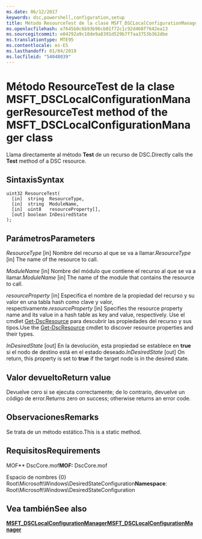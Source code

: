 ```yaml
---
ms.date: 06/12/2017
keywords: dsc,powershell,configuration,setup
title: Método ResourceTest de la clase MSFT_DSCLocalConfigurationManager
ms.openlocfilehash: e7645b0c6b93b96cb01f72c1c92d468f7642ea13
ms.sourcegitcommit: e04292a9c10de9a8391d529b7f7aa3753b362dbe
ms.translationtype: MTE95
ms.contentlocale: es-ES
ms.lasthandoff: 01/04/2019
ms.locfileid: "54048039"
---
```

# <a name="resourcetest-method-of-the-msftdsclocalconfigurationmanager-class"></a><span data-ttu-id="09c82-103">Método ResourceTest de la clase MSFT_DSCLocalConfigurationManager</span><span class="sxs-lookup"><span data-stu-id="09c82-103">ResourceTest method of the MSFT_DSCLocalConfigurationManager class</span></span>

<span data-ttu-id="09c82-104">Llama directamente al método **Test** de un recurso de DSC.</span><span class="sxs-lookup"><span data-stu-id="09c82-104">Directly calls the **Test** method of a DSC resource.</span></span>

## <a name="syntax"></a><span data-ttu-id="09c82-105">Sintaxis</span><span class="sxs-lookup"><span data-stu-id="09c82-105">Syntax</span></span>

```mof
uint32 ResourceTest(
  [in]  string  ResourceType,
  [in]  string  ModuleName,
  [in]  uint8   resourceProperty[],
  [out] boolean InDesiredState
);
```

## <a name="parameters"></a><span data-ttu-id="09c82-106">Parámetros</span><span class="sxs-lookup"><span data-stu-id="09c82-106">Parameters</span></span>

<span data-ttu-id="09c82-107">*ResourceType* \[in\] Nombre del recurso al que se va a llamar.</span><span class="sxs-lookup"><span data-stu-id="09c82-107">*ResourceType* \[in\] The name of the resource to call.</span></span>

<span data-ttu-id="09c82-108">*ModuleName* \[in\] Nombre del módulo que contiene el recurso al que se va a llamar.</span><span class="sxs-lookup"><span data-stu-id="09c82-108">*ModuleName* \[in\] The name of the module that contains the resource to call.</span></span>

<span data-ttu-id="09c82-109">*resourceProperty* \[in\] Especifica el nombre de la propiedad del recurso y su valor en una tabla hash como clave y valor, respectivamente.</span><span class="sxs-lookup"><span data-stu-id="09c82-109">*resourceProperty* \[in\] Specifies the resource property name and its value in a hash table as key and value, respectively.</span></span> <span data-ttu-id="09c82-110">Use el cmdlet [Get-DscResource](/powershell/module/PSDesiredStateConfiguration/Get-DscResource) para descubrir las propiedades del recurso y sus tipos.</span><span class="sxs-lookup"><span data-stu-id="09c82-110">Use the [Get-DscResource](/powershell/module/PSDesiredStateConfiguration/Get-DscResource) cmdlet to discover resource properties and their types.</span></span>

<span data-ttu-id="09c82-111">*InDesiredState* \[out\] En la devolución, esta propiedad se establece en **true** si el nodo de destino está en el estado deseado.</span><span class="sxs-lookup"><span data-stu-id="09c82-111">*InDesiredState* \[out\] On return, this property is set to **true** if the target node is in the desired state.</span></span>

## <a name="return-value"></a><span data-ttu-id="09c82-112">Valor devuelto</span><span class="sxs-lookup"><span data-stu-id="09c82-112">Return value</span></span>

<span data-ttu-id="09c82-113">Devuelve cero si se ejecuta correctamente; de lo contrario, devuelve un código de error.</span><span class="sxs-lookup"><span data-stu-id="09c82-113">Returns zero on success; otherwise returns an error code.</span></span>

## <a name="remarks"></a><span data-ttu-id="09c82-114">Observaciones</span><span class="sxs-lookup"><span data-stu-id="09c82-114">Remarks</span></span>

<span data-ttu-id="09c82-115">Se trata de un método estático.</span><span class="sxs-lookup"><span data-stu-id="09c82-115">This is a static method.</span></span>

## <a name="requirements"></a><span data-ttu-id="09c82-116">Requisitos</span><span class="sxs-lookup"><span data-stu-id="09c82-116">Requirements</span></span>

<span data-ttu-id="09c82-117">MOF\*\* DscCore.mof</span><span class="sxs-lookup"><span data-stu-id="09c82-117">**MOF:** DscCore.mof</span></span>

<span data-ttu-id="09c82-118">Espacio de nombres {0} Root\Microsoft\Windows\DesiredStateConfiguration</span><span class="sxs-lookup"><span data-stu-id="09c82-118">**Namespace**: Root\Microsoft\Windows\DesiredStateConfiguration</span></span>

## <a name="see-also"></a><span data-ttu-id="09c82-119">Vea también</span><span class="sxs-lookup"><span data-stu-id="09c82-119">See also</span></span>

[<span data-ttu-id="09c82-120">**MSFT_DSCLocalConfigurationManager**</span><span class="sxs-lookup"><span data-stu-id="09c82-120">**MSFT_DSCLocalConfigurationManager**</span></span>](msft-dsclocalconfigurationmanager.md)